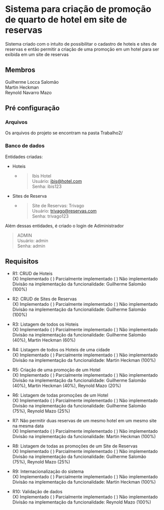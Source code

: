 # Sistema para criação de promoção de quarto de hotel em site de reservas 

Sistema criado com o intuito de possibilitar o cadastro de hoteis e sites de reservas e então permitir a criação de uma promoção em um hotel para ser exibida em um site de reservas

## Membros

Guilherme Locca Salomão\
Martin Heckman\
Reynold Navarro Mazo

## Pré configuração

### Arquivos

Os arquivos do projeto se encontram na pasta Trabalho2/

### Banco de dados


Entidades criadas:
* Hoteis
    
    * >Ibis Hotel\
      >Usuário: ibis@hotel.com\
      >Senha: ibis123

* Sites de Reserva


    * >Site de Reservas: Trivago\
      >Usuário: trivago@reservas.com\
      >Senha: trivago123

Além dessas entidades, é criado o login de Adiministrador

>ADMIN\
>Usuário: admin\
>Senha: admin

## Requisitos

* R1: CRUD de Hoteis\
  (X) Implementado ( ) Parcialmente implementado ( ) Não implementado\
Divisão na implementação da funcionalidade: Guilherme Salomão (100%)

* R2: CRUD de Sites de Reservas\
  (X) Implementado ( ) Parcialmente implementado ( ) Não implementado\
Divisão na implementação da funcionalidade: Guilherme Salomão (100%)

* R3: Listagem de todos os Hoteis\
  (X) Implementado ( ) Parcialmente implementado ( ) Não implementado\
Divisão na implementação da funcionalidade: Guilherme Salomão (40%), Martin Heckman (60%)

* R4: Listagem de todos os Hoteis de uma cidade\
  (X) Implementado ( ) Parcialmente implementado ( ) Não implementado\
Divisão na implementação da funcionalidade: Martin Heckman (100%)

* R5: Criação de uma promoção de um Hotel\
  (X) Implementado ( ) Parcialmente implementado ( ) Não implementado\
Divisão na implementação da funcionalidade: Guilherme Salomão (40%), Martin Heckman (40%), Reynold Mazo (20%)

* R6: Listagem de todas promoções de um Hotel\
  (X) Implementado ( ) Parcialmente implementado ( ) Não implementado\
Divisão na implementação da funcionalidade: Guilherme Salomão (75%), Reynold Mazo (25%)

* R7: Não permitir duas reservas de um mesmo hotel em um mesmo site na mesma data\
  (X) Implementado ( ) Parcialmente implementado ( ) Não implementado\
Divisão na implementação da funcionalidade: Martin Heckman (100%)

* R8: Listagem de todas as promoções de um Site de Reservas\
  (X) Implementado ( ) Parcialmente implementado ( ) Não implementado\
Divisão na implementação da funcionalidade: Guilherme Salomão (75%), Reynold Mazo (25%)

* R9: Internacionalização do sistema\
  (X) Implementado ( ) Parcialmente implementado ( ) Não implementado\
Divisão na implementação da funcionalidade: Martin Heckman (100%)

* R10: Validação de dados\
  (X) Implementado ( ) Parcialmente implementado ( ) Não implementado\
Divisão na implementação da funcionalidade: Reynold Mazo (100%)